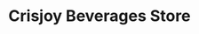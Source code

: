 ---
title: "Crisjoy Beverages Store"
url: /valenzuela/crisjoy-beverages-store-alberto-street/
shop: beverages
---